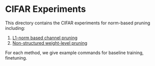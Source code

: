 # CIFAR Experiments

This directory contains the CIFAR experiments for norm-based pruning including:

1. [L1-norm based channel pruning](https://arxiv.org/abs/1608.08710)
2. [Non-structured weight-level pruning](https://arxiv.org/abs/1506.02626)

For each method, we give example commands for baseline training, finetuning.
